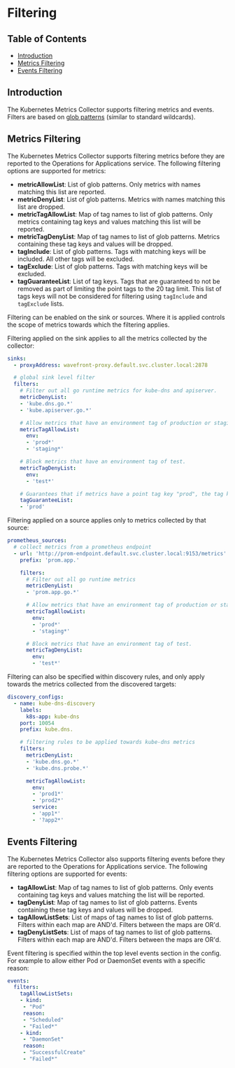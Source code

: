 # Filtering

## Table of Contents
* [Introduction](#introduction)
* [Metrics Filtering](#metrics-filtering)
* [Events Filtering](#events-filtering)

## Introduction
The Kubernetes Metrics Collector supports filtering metrics and events. Filters are based on [glob patterns](https://github.com/gobwas/glob#syntax) (similar to standard wildcards).

## Metrics Filtering

The Kubernetes Metrics Collector supports filtering metrics before they are reported to the Operations for Applications service. The following filtering options are supported for metrics:

  * **metricAllowList**: List of glob patterns. Only metrics with names matching this list are reported.
  * **metricDenyList**: List of glob patterns. Metrics with names matching this list are dropped.
  * **metricTagAllowList**: Map of tag names to list of glob patterns. Only metrics containing tag keys and values matching this list will be reported.
  * **metricTagDenyList**: Map of tag names to list of glob patterns. Metrics containing these tag keys and values will be dropped.
  * **tagInclude**: List of glob patterns. Tags with matching keys will be included. All other tags will be excluded.
  * **tagExclude**: List of glob patterns. Tags with matching keys will be excluded.
  * **tagGuaranteeList**: List of tag keys. Tags that are guaranteed to not be removed as part of limiting the point tags to the 20 tag limit. This list of tags keys will not be considered for filtering using `tagInclude` and `tagExclude` lists.

Filtering can be enabled on the sink or sources. Where it is applied controls the scope of metrics towards which the filtering applies.

Filtering applied on the sink applies to all the metrics collected by the collector:

```yaml
sinks:
  - proxyAddress: wavefront-proxy.default.svc.cluster.local:2878

  # global sink level filter
  filters:
    # Filter out all go runtime metrics for kube-dns and apiserver.
    metricDenyList:
    - 'kube.dns.go.*'
    - 'kube.apiserver.go.*'

    # Allow metrics that have an environment tag of production or staging.
    metricTagAllowList:
      env:
      - 'prod*'
      - 'staging*'

    # Block metrics that have an environment tag of test.
    metricTagDenyList:
      env:
      - 'test*'

    # Guarantees that if metrics have a point tag key "prod", the tag key will not be filtered out.
    tagGuaranteeList:
    - 'prod'
```

Filtering applied on a source applies only to metrics collected by that source:
```yaml
prometheus_sources:
  # collect metrics from a prometheus endpoint
  - url: 'http://prom-endpoint.default.svc.cluster.local:9153/metrics'
    prefix: 'prom.app.'

    filters:
      # Filter out all go runtime metrics
      metricDenyList:
      - 'prom.app.go.*'

      # Allow metrics that have an environment tag of production or staging
      metricTagAllowList:
        env:
        - 'prod*'
        - 'staging*'

      # Block metrics that have an environment tag of test.
      metricTagDenyList:
        env:
        - 'test*'
```

Filtering can also be specified within discovery rules, and only apply towards the metrics collected from the discovered targets:
```yaml
discovery_configs:
  - name: kube-dns-discovery
    labels:
      k8s-app: kube-dns
    port: 10054
    prefix: kube.dns.

    # filtering rules to be applied towards kube-dns metrics
    filters:
      metricDenyList:
      - 'kube.dns.go.*'
      - 'kube.dns.probe.*'

      metricTagAllowList:
        env:
        - 'prod1*'
        - 'prod2*'
        service:
        - 'app1*'
        - '?app2*'
```

## Events Filtering

The Kubernetes Metrics Collector also supports filtering events before they are reported to the Operations for Applications service. The following filtering options are supported for events:

* **tagAllowList**: Map of tag names to list of glob patterns. Only events containing tag keys and values matching the list will be reported.
* **tagDenyList**: Map of tag names to list of glob patterns. Events containing these tag keys and values will be dropped.
* **tagAllowListSets**: List of maps of tag names to list of glob patterns. Filters within each map are AND'd. Filters between the maps are OR'd.
* **tagDenyListSets**: List of maps of tag names to list of glob patterns. Filters within each map are AND'd. Filters between the maps are OR'd.

Event filtering is specified within the top level events section in the config. For example to allow either Pod or DaemonSet events with a specific reason:

```yaml
events:
  filters:
    tagAllowListSets:
    - kind:
     - "Pod"
     reason:
     - "Scheduled"
     - "Failed*"
    - kind:
     - "DaemonSet"
     reason:
     - "SuccessfulCreate"
     - "Failed*"
```
